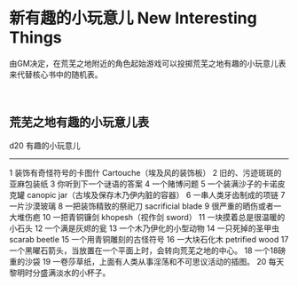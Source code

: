 # 新有趣的小玩意儿 New Interesting Things

由GM决定，在荒芜之地附近的角色起始游戏可以投掷荒芜之地有趣的小玩意儿表来代替核心书中的随机表。

 

## 荒芜之地有趣的小玩意儿表

  d20   有趣的小玩意儿
  ----- --------------------------------------------------------------------
  1     装饰有奇怪符号的卡图什 Cartouche（埃及风的装饰板）
  2     旧的、污迹斑斑的亚麻包装纸
  3     你听到下一个谜语的答案
  4     一个赌博问题
  5     一个装满沙子的卡诺皮克罐 canopic jar（古埃及保存木乃伊内脏的容器）
  6     一串人类牙齿制成的项链
  7     一片沙漠玻璃
  8     一把装饰精致的祭祀刀 sacrificial blade
  9     很严重的晒伤或者一大堆伤疤
  10    一把青铜镰剑 khopesh（视作剑 sword）
  11    一块摸着总是很温暖的小石头
  12    一个满是灰烬的瓮
  13    一个木乃伊化的小型动物
  14    一只死掉的圣甲虫 scarab beetle
  15    一个用青铜雕刻的古怪符号
  16    一大块石化木 petrified wood
  17    一个黑曜石箭头，当放置在一个平面上时，会转向荒芜之地的中心。
  18    一个18磅重的沙袋
  19    一卷莎草纸，上面有人类从事淫荡和不可思议活动的插图。
  20    每天黎明时分盛满淡水的小杯子。

 
